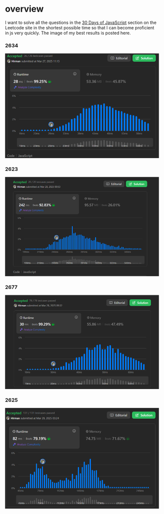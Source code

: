 # overview 
I want to solve all the questions in the [30 Days of JavaScript](https://leetcode.com/studyplan/30-days-of-javascript/) section on the Leetcode site in the shortest possible time so that I can become proficient in js very quickly. The image of my best results is posted here.

### 2634
![2634](./img/2634.png)

### 2623
![2623](./img/2623.png)

### 2677
![2677](./img/2677.png)

### 2625
![2625](./img/2625.png)
